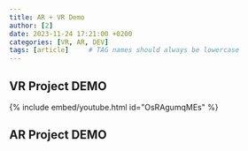 ```yaml
---
title: AR + VR Demo
author: [2]
date: 2023-11-24 17:21:00 +0200
categories: [VR, AR, DEV]
tags: [article]     # TAG names should always be lowercase
---
```


## VR Project DEMO

{% include embed/youtube.html id="OsRAgumqMEs" %}

## AR Project DEMO